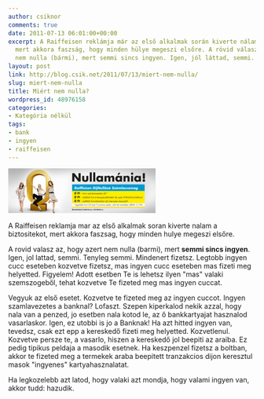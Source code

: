 ```yaml
---
author: csiknor
comments: true
date: 2011-07-13 06:01:00+00:00
excerpt: A Raiffeisen reklámja már az első alkalmak során kiverte nálam a biztosítékot,
  mert akkora faszság, hogy minden hülye megeszi elsőre. A rövid válasz az, hogy azért
  nem nulla (bármi), mert semmi sincs ingyen. Igen, jól láttad, semmi. Tényleg semmi....
layout: post
link: http://blog.csik.net/2011/07/13/miert-nem-nulla/
slug: miert-nem-nulla
title: Miért nem nulla?
wordpress_id: 48976158
categories:
- Kategória nélkül
tags:
- bank
- ingyen
- raiffeisen
---
```


[![Screen_shot_2011-07-12_at_10](/images/screen_shot_2011-07-12_at_10-34-24_pm-scaled1000-w=300.png)](/images/screen_shot_2011-07-12_at_10-34-24_pm-scaled1000.png)

A Raiffeisen reklamja mar az első alkalmak soran kiverte nalam a biztositekot, mert akkora faszsag, hogy minden hulye megeszi elsőre.

A rovid valasz az, hogy azert nem nulla (barmi), mert **semmi sincs ingyen**. Igen, jol lattad, semmi. Tenyleg semmi. Mindenert fizetsz. Legtobb ingyen cucc eseteben kozvetve fizetsz, mas ingyen cucc eseteben mas fizeti meg helyetted. Figyelem! Adott esetben Te is lehetsz ilyen "mas" valaki szemszogeből, tehat kozvetve Te fizeted meg mas ingyen cuccat.

Vegyuk az első esetet. Kozvetve te fizeted meg az ingyen cuccot. Ingyen szamlavezetes a banknal? Lofaszt. Szepen kiperkalod nekik azzal, hogy nala van a penzed, jo esetben nala kotod le, az ő bankkartyajat hasznalod vasarlaskor. Igen, ez utobbi is jo a Banknak! Ha azt hitted ingyen van, tevedsz, csak ezt epp a kereskedő fizeti meg helyetted. Kozvetlenul. Kozvetve persze te, a vasarlo, hiszen a kereskedő jol beepiti az araiba. Ez pedig tipikus peldaja a masodik esetnek. Ha keszpenzel fizetsz a boltban, akkor te fizeted meg a termekek araba beepitett tranzakcios dijon keresztul masok "ingyenes" kartyahasznalatat.

Ha legkozelebb azt latod, hogy valaki azt mondja, hogy valami ingyen van, akkor tudd: hazudik.

